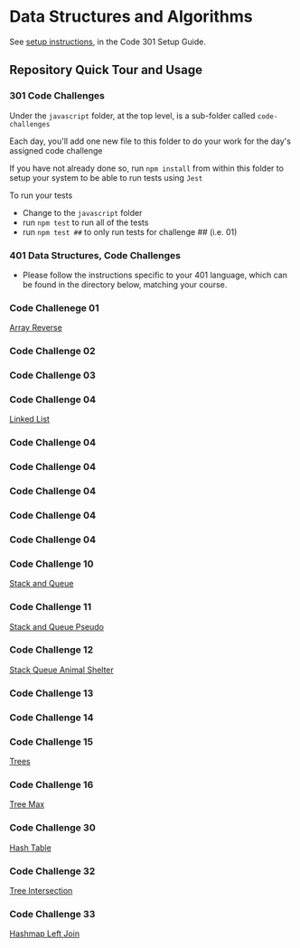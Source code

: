 # Data Structures and Algorithms

See [setup instructions](https://codefellows.github.io/setup-guide/code-301/2-code-challenges), in the Code 301 Setup Guide.

## Repository Quick Tour and Usage

### 301 Code Challenges

Under the `javascript` folder, at the top level, is a sub-folder called `code-challenges`

Each day, you'll add one new file to this folder to do your work for the day's assigned code challenge

If you have not already done so, run `npm install` from within this folder to setup your system to be able to run tests using `Jest`

To run your tests

- Change to the `javascript` folder
- run `npm test` to run all of the tests
- run `npm test ##` to only run tests for challenge ## (i.e. 01)

### 401 Data Structures, Code Challenges

- Please follow the instructions specific to your 401 language, which can be found in the directory below, matching your course.

### Code Challenege 01

[Array Reverse](https://ctojot.github.io/data-structures-and-algorithms/array-reverse/README)

### Code Challenge 02



### Code Challenge 03



### Code Challenge 04

[Linked List](https://ctojot.github.io/data-structures-and-algorithms/linked-list/README)

### Code Challenge 04


### Code Challenge 04


### Code Challenge 04


### Code Challenge 04


### Code Challenge 04


### Code Challenge 10

[Stack and Queue](https://ctojot.github.com/data-structures-and-algorithms/stack-and-queue/README)

### Code Challenge 11

[Stack and Queue Pseudo](https://ctojot.github.com/data-structures-and-algorithms/stack-queue-pseudo/README)

### Code Challenge 12

[Stack Queue Animal Shelter](https://ctojot.github.com/data-structures-and-algorithms/stack-queue-animal-shelter/README)

### Code Challenge 13

[]()

### Code Challenge 14

[]()


### Code Challenge 15

[Trees](https://ctojot.github.com/data-structures-and-algorithms/trees/README)

### Code Challenge 16

[Tree Max](https://ctojot.github.com/data-structures-and-algorithms/tree-max/README)

### Code Challenge 30

[Hash Table](https://ctojot.github.com/data-structures-and-algorithms/hashtable/README)

### Code Challenge 32

[Tree Intersection](https://ctojot.github.com.data-structures-and-algorithhms/tree-intersection/README)

### Code Challenge 33

[Hashmap Left Join](https://ctojot.github.com.data-structures-and-algorithhms/hashmap-left-join/README)
